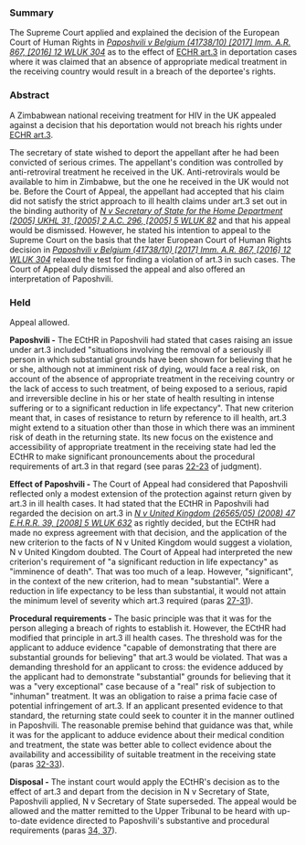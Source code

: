 ### Summary

The Supreme Court applied and explained the decision of the European Court of Human Rights in _[Paposhvili v Belgium (41738/10) [2017] Imm. A.R. 867, [2016] 12 WLUK 304](https://uk.westlaw.com/Document/ID29307C09A0311E79308E1B0023CD4C4/View/FullText.html?originationContext=document&transitionType=DocumentItem&ppcid=ceefab5ed22c4e6795e66684a052462d&contextData=(sc.Default))_ as to the effect of [ECHR art.3](https://uk.westlaw.com/Document/IC7F7C04FC8E44BEC84CB31238C777298/View/FullText.html?originationContext=document&transitionType=DocumentItem&ppcid=ceefab5ed22c4e6795e66684a052462d&contextData=(sc.Default)) in deportation cases where it was claimed that an absence of appropriate medical treatment in the receiving country would result in a breach of the deportee's rights.

### Abstract

A Zimbabwean national receiving treatment for HIV in the UK appealed against a decision that his deportation would not breach his rights under [ECHR art.3](https://uk.westlaw.com/Document/IC7F7C04FC8E44BEC84CB31238C777298/View/FullText.html?originationContext=document&transitionType=DocumentItem&ppcid=ceefab5ed22c4e6795e66684a052462d&contextData=(sc.Default)).

The secretary of state wished to deport the appellant after he had been convicted of serious crimes. The appellant's condition was controlled by anti-retroviral treatment he received in the UK. Anti-retrovirals would be available to him in Zimbabwe, but the one he received in the UK would not be. Before the Court of Appeal, the appellant had accepted that his claim did not satisfy the strict approach to ill health claims under art.3 set out in the binding authority of _[N v Secretary of State for the Home Department [2005] UKHL 31, [2005] 2 A.C. 296, [2005] 5 WLUK 82](https://uk.westlaw.com/Document/I0A0B2BE0E42811DA8FC2A0F0355337E9/View/FullText.html?originationContext=document&transitionType=DocumentItem&ppcid=ceefab5ed22c4e6795e66684a052462d&contextData=(sc.Default))_ and that his appeal would be dismissed. However, he stated his intention to appeal to the Supreme Court on the basis that the later European Court of Human Rights decision in _[Paposhvili v Belgium (41738/10) [2017] Imm. A.R. 867, [2016] 12 WLUK 304](https://uk.westlaw.com/Document/ID29307C09A0311E79308E1B0023CD4C4/View/FullText.html?originationContext=document&transitionType=DocumentItem&ppcid=ceefab5ed22c4e6795e66684a052462d&contextData=(sc.Default))_ relaxed the test for finding a violation of art.3 in such cases. The Court of Appeal duly dismissed the appeal and also offered an interpretation of Paposhvili.

### Held

Appeal allowed.

**Paposhvili -** The ECtHR in Paposhvili had stated that cases raising an issue under art.3 included "situations involving the removal of a seriously ill person in which substantial grounds have been shown for believing that he or she, although not at imminent risk of dying, would face a real risk, on account of the absence of appropriate treatment in the receiving country or the lack of access to such treatment, of being exposed to a serious, rapid and irreversible decline in his or her state of health resulting in intense suffering or to a significant reduction in life expectancy". That new criterion meant that, in cases of resistance to return by reference to ill health, art.3 might extend to a situation other than those in which there was an imminent risk of death in the returning state. Its new focus on the existence and accessibility of appropriate treatment in the receiving state had led the ECtHR to make significant pronouncements about the procedural requirements of art.3 in that regard (see paras [22-23](javascript:void(0); "View judgment paragraphs") of judgment).

**Effect of Paposhvili -** The Court of Appeal had considered that Paposhvili reflected only a modest extension of the protection against return given by art.3 in ill health cases. It had stated that the ECtHR in Paposhvili had regarded the decision on art.3 in _[N v United Kingdom (26565/05) (2008) 47 E.H.R.R. 39, [2008] 5 WLUK 632](https://uk.westlaw.com/Document/IA2DBCF60345211DD8B7D9E7E5A0AD1BD/View/FullText.html?originationContext=document&transitionType=DocumentItem&ppcid=ceefab5ed22c4e6795e66684a052462d&contextData=(sc.Default))_ as rightly decided, but the ECtHR had made no express agreement with that decision, and the application of the new criterion to the facts of N v United Kingdom would suggest a violation, N v United Kingdom doubted. The Court of Appeal had interpreted the new criterion's requirement of "a significant reduction in life expectancy" as "imminence of death". That was too much of a leap. However, "significant", in the context of the new criterion, had to mean "substantial". Were a reduction in life expectancy to be less than substantial, it would not attain the minimum level of severity which art.3 required (paras [27-31](javascript:void(0); "View judgment paragraphs")).

**Procedural requirements -** The basic principle was that it was for the person alleging a breach of rights to establish it. However, the ECtHR had modified that principle in art.3 ill health cases. The threshold was for the applicant to adduce evidence "capable of demonstrating that there are substantial grounds for believing" that art.3 would be violated. That was a demanding threshold for an applicant to cross: the evidence adduced by the applicant had to demonstrate "substantial" grounds for believing that it was a "very exceptional" case because of a "real" risk of subjection to "inhuman" treatment. It was an obligation to raise a prima facie case of potential infringement of art.3. If an applicant presented evidence to that standard, the returning state could seek to counter it in the manner outlined in Paposhvili. The reasonable premise behind that guidance was that, while it was for the applicant to adduce evidence about their medical condition and treatment, the state was better able to collect evidence about the availability and accessibility of suitable treatment in the receiving state (paras [32-33](javascript:void(0); "View judgment paragraphs")).

**Disposal -** The instant court would apply the ECtHR's decision as to the effect of art.3 and depart from the decision in N v Secretary of State, Paposhvili applied, N v Secretary of State superseded. The appeal would be allowed and the matter remitted to the Upper Tribunal to be heard with up-to-date evidence directed to Paposhvili's substantive and procedural requirements (paras [34, 37](javascript:void(0); "View judgment paragraphs")).